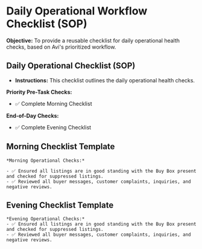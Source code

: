 # Daily Operational Workflow Checklist (SOP)

**Objective:** To provide a reusable checklist for daily operational health checks, based on Avi's prioritized workflow.


## Daily Operational Checklist (SOP)

*   **Instructions:** This checklist outlines the daily operational health checks.



**Priority Pre-Task Checks:**
- ✅ Complete Morning Checklist

**End-of-Day Checks:**
- ✅ Complete Evening Checklist


## Morning Checklist Template

```
*Morning Operational Checks:*

- ✅ Ensured all listings are in good standing with the Buy Box present and checked for suppressed listings.
- ✅ Reviewed all buyer messages, customer complaints, inquiries, and negative reviews.
```

## Evening Checklist Template

```
*Evening Operational Checks:*
- ✅ Ensured all listings are in good standing with the Buy Box present and checked for suppressed listings.
- ✅ Reviewed all buyer messages, customer complaints, inquiries, and negative reviews.
```